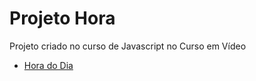 # Projeto Hora
 Projeto criado no curso de Javascript no Curso em Vídeo
 <ul>
    <li><a href="https://vanessacml.github.io/projeto-hora/modelo.html">Hora do Dia</a>
 </ul>
